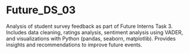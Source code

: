 # Future_DS_03
Analysis of student survey feedback as part of Future Interns Task 3. Includes data cleaning, ratings analysis, sentiment analysis using VADER, and visualizations with Python (pandas, seaborn, matplotlib). Provides insights and recommendations to improve future events.

